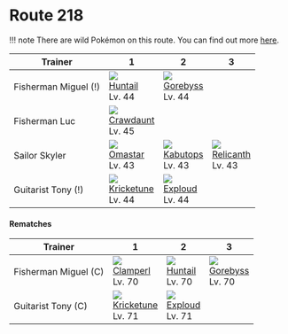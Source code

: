 # Route 218

!!! note
    There are wild Pokémon on this route. You can find out more [here](../../wild_pokemon/route_218/).


Trainer              | 1                                  | 2                                | 3
---                  | ---                                | ---                              | ---
Fisherman Miguel (!) | ![][367]<br>[Huntail]<br>Lv. 44    | ![][368]<br>[Gorebyss]<br>Lv. 44 | &nbsp;
Fisherman Luc        | ![][342]<br>[Crawdaunt]<br>Lv. 45  | &nbsp;                           | &nbsp;
Sailor Skyler        | ![][139]<br>[Omastar]<br>Lv. 43    | ![][141]<br>[Kabutops]<br>Lv. 43 | ![][369]<br>[Relicanth]<br>Lv. 43
Guitarist Tony (!)   | ![][402]<br>[Kricketune]<br>Lv. 44 | ![][295]<br>[Exploud]<br>Lv. 44  | &nbsp;

#### Rematches

Trainer              | 1                                  | 2                               | 3
---                  | ---                                | ---                             | ---
Fisherman Miguel (C) | ![][366]<br>[Clamperl]<br>Lv. 70   | ![][367]<br>[Huntail]<br>Lv. 70 | ![][368]<br>[Gorebyss]<br>Lv. 70
Guitarist Tony (C)   | ![][402]<br>[Kricketune]<br>Lv. 71 | ![][295]<br>[Exploud]<br>Lv. 71 | &nbsp;

[Omastar]: ../../pokemon_changes/139/
[Kabutops]: ../../pokemon_changes/141/
[Exploud]: ../../pokemon_changes/295/
[Crawdaunt]: ../../pokemon_changes/342/
[Clamperl]: ../../pokemon_changes/366/
[Huntail]: ../../pokemon_changes/367/
[Gorebyss]: ../../pokemon_changes/368/
[Relicanth]: ../../pokemon_changes/369/
[Kricketune]: ../../pokemon_changes/402/
[139]: ../img/pokemon/139.png
[141]: ../img/pokemon/141.png
[295]: ../img/pokemon/295.png
[342]: ../img/pokemon/342.png
[366]: ../img/pokemon/366.png
[367]: ../img/pokemon/367.png
[368]: ../img/pokemon/368.png
[369]: ../img/pokemon/369.png
[402]: ../img/pokemon/402.png
